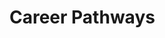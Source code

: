# Career Pathways

[](becoming_digital_forensics_investigator)

[](becoming_malware_analyst)

[](becoming_incident_responder)

[](becoming_threat_hunter)
